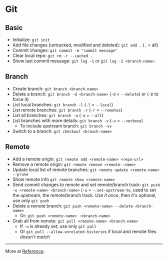 # Git

## Basic

- Initialize: `git init`
- Add file changes (untracked, modified and deleted): `git add .` (`.` = all)
- Commit changes: `git commit -m "commit message"`
- Clear local repo: `git rm -r --cached .`
- Show last commit message: `git log -1` or `git log -1 <branch-name>`.

## Branch

- Create branch: `git branch <branch-name>`
- Delete a branch: `git branch -d <branch-name>` (`-d` = `--delete`) or (`-D` to force it)
- List local branches: `git branch -l` (`-l` = `--local`)
- List remote branches: `git branch -r` (`-r` = `--remotes`)
- List all branches: `git branch -a` (`-a` = `--all`)
- List branches with more details: `git branch -v` (`-v` = `--verbose`)
  - To include upstream branch: `git branch -vv`
- Switch to a branch: `git checkout <branch-name>`

## Remote

- Add a remote origin: `git remote add <remote-name> <repo-url>`
- Remove a remote origin: `git remote remove <remote--name>`
- Update local list of remote branches: `git remote update <remote-name> --prune`
- Show remote info `git remote show <remote-name>`
- Send commit changes to remote and set remote/branch track: `git push -u <remote-name> <branch-name>` (`-u` = `--set-upstream-to`, used to set the _upstream_, the remote/branch track. _Use it once_, then it's optional, use only `git push`
- Delete a remote branch: `git push <remote-name> --delete <branch-name>`
  - Or: `git push <remote-name> :<branch-name>`
- Grab all from remote: `git pull <remote-name> <branch-name>`
  - If `-u` is already set, use only `git pull`
  - Or `git pull --allow-unrelated-histories` if local and remote files _doesn't match_

---

More at [Reference](https://git-scm.com/docs).
